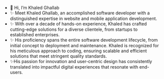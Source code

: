 - 👋 Hi, I’m Khaled Ghallab
- ✨ Meet Khaled Ghallab, an accomplished software developer with a distinguished expertise in website and mobile application development.
- ✨ With over a decade of hands-on experience, Khaled has crafted cutting-edge solutions for a diverse clientele, from startups to established enterprises.
- ✨ His proficiency spans the entire software development lifecycle, from initial concept to deployment and maintenance. Khaled is recognized for his meticulous approach to coding, ensuring scalable and efficient solutions that meet stringent quality standards.
- ✨His passion for innovation and user-centric design has consistently translated into impactful digital experiences that resonate with end-users.


<!---
Khaled-Ghallab/Khaled-Ghallab is a ✨ special ✨ repository because its `README.md` (this file) appears on your GitHub profile.
You can click the Preview link to take a look at your changes.
--->
